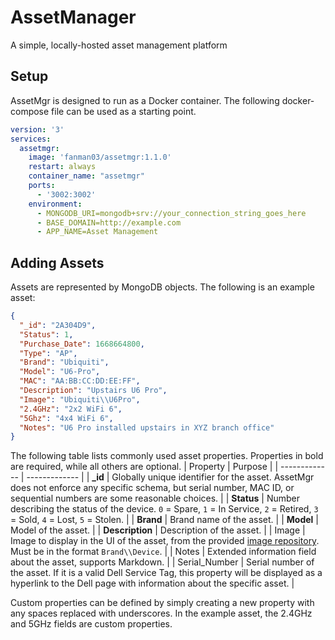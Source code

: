 # AssetManager
A simple, locally-hosted asset management platform

## Setup
AssetMgr is designed to run as a Docker container. The following docker-compose file can be used as a starting point.
```yaml
version: '3'
services:
  assetmgr:
    image: 'fanman03/assetmgr:1.1.0'
    restart: always
    container_name: "assetmgr"
    ports:
      - '3002:3002'
    environment:
      - MONGODB_URI=mongodb+srv://your_connection_string_goes_here
      - BASE_DOMAIN=http://example.com
      - APP_NAME=Asset Management
```

## Adding Assets
Assets are represented by MongoDB objects. The following is an example asset:

```json
{
  "_id": "2A304D9",
  "Status": 1,
  "Purchase_Date": 1668664800,
  "Type": "AP",
  "Brand": "Ubiquiti",
  "Model": "U6-Pro",
  "MAC": "AA:BB:CC:DD:EE:FF",
  "Description": "Upstairs U6 Pro",
  "Image": "Ubiquiti\\U6Pro",
  "2.4GHz": "2x2 WiFi 6",
  "5Ghz": "4x4 WiFi 6",
  "Notes": "U6 Pro installed upstairs in XYZ branch office"
}
```

The following table lists commonly used asset properties. Properties in bold are required, while all others are optional. 
| Property  | Purpose |
| ------------- | ------------- |
| **_id** | Globally unique identifier for the asset. AssetMgr does not enforce any specific schema, but serial number, MAC ID, or sequential numbers are some reasonable choices. |
| **Status** | Number describing the status of the device. `0` = Spare, `1` = In Service, `2` = Retired, `3` = Sold, `4` = Lost, `5` = Stolen. |
| **Brand** | Brand name of the asset. |
| **Model** | Model of the asset. |
| **Description** | Description of the asset. |
| Image | Image to display in the UI of the asset, from the provided [image repository](https://github.com/Fanman03/asset-images). Must be in the format `Brand\\Device`. |
| Notes | Extended information field about the asset, supports Markdown. |
| Serial_Number	| Serial number of the asset. If it is a valid Dell Service Tag, this property will be displayed as a hyperlink to the Dell page with information about the specific asset. |

Custom properties can be defined by simply creating a new property with any spaces replaced with underscores. In the example asset, the 2.4GHz and 5GHz fields are custom properties.